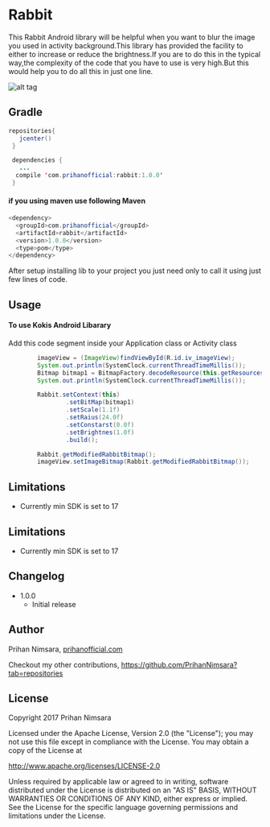 # Rabbit



This Rabbit Android library will be helpful when you want to blur the  image you used in activity background.This library has provided the facility to either to increase or reduce the brightness.If you are to do this in the typical way,the complexity of the code that you have to use is very high.But this would help you to do all this  in just one line.



![alt tag](https://user-images.githubusercontent.com/29063580/27351860-5ab3ea7e-561c-11e7-84e3-1df469b1ca17.jpg)


## Gradle

```java
repositories{
   jcenter()
 }
```

```java
 dependencies {
   ...
  compile 'com.prihanofficial:rabbit:1.0.0'
 }
```

#### if you using maven use following Maven

```java
<dependency>
  <groupId>com.prihanofficial</groupId>
  <artifactId>rabbit</artifactId>
  <version>1.0.0</version>
  <type>pom</type>
</dependency>
```
After setup installing lib to your project you just need only to call it using just few lines of code.

## Usage

#### To use Kokis Android Libarary

Add this code segment inside  your Application class or Activity class

```java
        imageView = (ImageView)findViewById(R.id.iv_imageView);
        System.out.println(SystemClock.currentThreadTimeMillis());
        Bitmap bitmap1 = BitmapFactory.decodeResource(this.getResources(), R.drawable.images);
        System.out.println(SystemClock.currentThreadTimeMillis());

        Rabbit.setContext(this)
                .setBitMap(bitmap1)
                .setScale(1.1f)
                .setRaius(24.0f)
                .setConstarst(0.0f)
                .setBrightnes(1.0f)
                .build();

        Rabbit.getModifiedRabbitBitmap();
        imageView.setImageBitmap(Rabbit.getModifiedRabbitBitmap());
```
## Limitations

- Currently min SDK is set to 17

## Limitations

- Currently min SDK is set to 17

## Changelog

- 1.0.0
    - Initial release

## Author

Prihan Nimsara, [prihanofficial.com](http://prihanofficial.com)

Checkout my other contributions, https://github.com/PrihanNimsara?tab=repositories

## License

Copyright 2017 Prihan Nimsara

Licensed under the Apache License, Version 2.0 (the "License"); you may not use this file except in compliance with the License. You may obtain a copy of the License at

http://www.apache.org/licenses/LICENSE-2.0

Unless required by applicable law or agreed to in writing, software distributed under the License is distributed on an "AS IS" BASIS, WITHOUT WARRANTIES OR CONDITIONS OF ANY KIND, either express or implied. See the License for the specific language governing permissions and limitations under the License.
